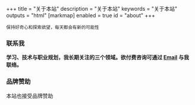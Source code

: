 +++
title = "关于本站"
description = "关于本站"
keywords = "关于本站"
outputs = "html"
[markmap]
enabled = true
id = "about"
+++

```text
保持好奇心和探索欲望，每天都会有新的可能性
```

<!-- ## 关于我

```markmap
# 🥷
## 个人愿景
- 认知升级
- 长期主义
- 积极分享
## 长期目标
- 投资交易年复合回报率达 15% 以上
- 建立领域个人影响力
- 被动收入总收入 50% 以上
## 关注领域
### 学习
#### 自我提升
- [目标管理](/self/life-in-plain-text/)
- [时间管理](/self/gtd-tools-i-used/)
- [笔记管理](/self/note-system/)
- [财务管理](/self/beancount-my-accounting-tool-v2/)
- [博客写作](/series/零成本搭建现代博客指南/)
- [投资交易](/money/investment-path-for-young/)
#### 终身学习
- [信息输入](/self/my-info-input-channel/)
- [知识输出](/self/build-personal-knowledge-system/#知识输出)
### 技术
#### [GitHub](https://github.com/madawei2699)
#### [我的技术栈](/dev/tech-stack-of-side-project/)
#### 关注技术领域
- [SEO](https://twitter.com/madawei2699/status/1467359935998488577)
- [WebRTC](https://twitter.com/madawei2699/status/1462051768389361670)
- [云原生](https://twitter.com/madawei2699/status/1454453779718295556)
- [分布式技术](https://twitter.com/madawei2699/status/1451837146097020928)
- [Web3](https://twitter.com/madawei2699/status/1479829788139286533)
- [内容营销](https://twitter.com/madawei2699/status/1481596368716451842)
#### 开源项目
- [free4chat](https://github.com/madawei2699/free4chat)
- [instaghub](https://github.com/bmpi-dev/instaghub)
- [Invest Alchemy](https://github.com/bmpi-dev/invest-alchemy)
- [tg2web](https://github.com/bmpi-dev/tg2web)
#### 个人产品
- bmpi.dev
  - [dashboard](https://datastudio.google.com/reporting/6c3c6d3d-cd2f-4f8c-85e6-c06d672c445b)
  - [blog](https://www.bmpi.dev)
  - [talk](/talk/)
  - [code](https://code.bmpi.dev/)
  - [wiki](https://wiki.bmpi.dev/)
  - [think](https://tg.bmpi.dev/)
  - [game](https://esl.bmpi.dev/)
  - [word](https://word.bmpi.dev/)
  - [wechat](https://wechat.bmpi.dev/)
- [free4.chat](https://free4.chat/)
- [双均线交易策略系统](https://money.i365.tech/)
- 自用托管网站
  - [logseq.xyz](https://logseq.xyz/)
  - [excalidraw](https://wb.bmpi.dev/)
- 流量站
  - [gitopx.com](https://www.gitopx.com/)
  - [webtg.org](https://www.webtg.org/)
### 投资
#### [我的交易系统](/invest/)
#### 被动收入投资组合
- [组合报告](/categories/被动收入投资组合/)
- [组合持仓](https://www.notion.so/mdw/e0ed086e701a4d0aaa4839d2c7aa62ea)
## 我在做什么
- [阅读](https://note.bmpi.dev/#/page/read)
- [写作](https://note.bmpi.dev/#/page/blog)
``` -->

### 联系我

**学习、技术与职业规划，我长期关注的三个领域。欲付费咨询可通过 [Email](mailto:t17701809913@gmail.com) 与我联络。**

<!-- [![Twitter Follow](https://img.shields.io/twitter/follow/madawei2699?style=social)](https://twitter.com/madawei2699)

电报群：[![](https://img.shields.io/badge/-BMPI-%23000000?style=flat&logo=telegram&logoColor=ffffff)](https://t.me/bmpi_group) -->

### 品牌赞助

本站也接受品牌赞助
<!-- ，具体赞助方式见这个 <a href="/_ad" rel="nofollow">赞助</a> 页面。 -->

<!-- ## 流量站日志频道

分享我如何在一周开发一个图片流量站并在一个月达到Google千万索引自然搜索达百万UV并赚取上千美刀💰然后在三个月被Google Kill的神奇经历。

![](https://img.bmpi.dev/5494437c-08e0-0d08-5f91-6bdb4fcdece6.png)

也会分享一些Web流量站创建相关的核心技术，如SEO技术、爬虫、资源聚合、API对接、Affiliate Network、Adsense、广告对接平台评测、CPC/CPM/CTR的研究、社交引流等。

电报频道地址：<https://t.me/web_cpc>([不翻墙镜像版](https://tg.bmpi.dev/web_cpc/index.html))

## BMPI频道

通过研究【网赚/被动收入/投资理财/技术/联盟营销/Media Buy/SEO/搜索聚合站/社交引流/Niche/套利/关键词挖掘/广告/Amazon/Google/FB】等建立个人被动收入，期望达到躺赚月入上千美刀💰

电报频道地址：<https://t.me/bmpi365>([不翻墙镜像版](https://tg.bmpi.dev/bmpi365/index.html))

---

<!-- ### 本站Logo

![](https://img.bmpi.dev/81107268-954c-5a99-a4f6-1a58676ede69.png) -->

<!-- ### 本站变更日志

```text
✔ 网站分享功能移除sharethis @done(22-07-28 23:00)
✔ 网站评论集成giscus @done(22-07-27 23:20)
✔ 添加umami追踪站点流量 @done(22-06-18 18:00)
✔ 文章页支持expand shortcode @done(22-06-10 18:20)
✔ 添加Plotly绘图支持 @done(22-04-28 00:15)
✔ 添加PWA支持 @done(22-04-01 22:37)
  Service Worker + Mainfest
✔ 文章页Markdown支持Markmap @done(22-02-18 1:16)
  https://github.com/gera2ld/markmap
✔ 文章页Markdown支持Notice @done(22-02-16 8:39)
  用法：https://learn.netlify.app/en/shortcodes/notice/
✔ 文章页Markdown支持Mermaid @done(22-02-16 8:39)
  用法：https://learn.netlify.app/en/shortcodes/mermaid/
✔ 文章页Markdown支持PlantUML @done(22-02-16 00:50)
✔ 文章页支持移动端分享书签功能 @done(22-02-02 12:10)
✔ 文章页支持打印样式 @done(22-01-26 18:53)
✔ 文章页使用「霞鹜文楷」字体 @done(22-01-26 06:28)
✔ 使用「赫蹏」库对内容自动排版 @done(22-01-11 22:40)
✔ 去除图片动画特效与Clarity @done(21-11-22 13:20)
✔ 网站图片加载动画优化 @done(21-08-29 13:20)
✔ 集成Bing Webmaster和Microsoft Clarity @done(21-07-18 12:20)
✔ 添加自动提交新文章至百度收录 @done(21-07-16 12:20)
✔ 使用GitHub Actions构建页面（推送到gh-pages分支）和推送新文章通知，Vercel仅做静态页面CDN @done(21-05-30 07:48)
✔ 升级Hugo版本至0.83.1；更新RSS模版；修复AMP输出格式错误；新增文章最新修改时间和Git版本 @done(21-05-29 23:48)
✔ 新增总文章和字数计数功能 @done(21-05-18 21:02)
✔ Notion与Dashboard集成GA @done(21-01-30 22:35)
✔ 基于Google Datastudio开发Dashboard @done(21-01-30 22:34)
✔ Dashboard数据集成 @started(21-01-23 08:07) @done(21-01-23 10:07) @lasted(2h41s)
  > https://leerob.io/
✔ 社交分享按钮集成 @started(21-01-22 12:57) @done(21-01-22 17:58) @lasted(5h1m51s)
  > Google SEO
✔ 相关文章模块/文章阅读数/文章字数/文章目录 @started(21-01-22 12:57) @done(21-01-22 21:01) @lasted(8h4m39s)
  > 百度SEO
✔ 博客托管从Netlify迁移至Vercel @done(20-12-29 08:34)
✔ 通过阿里云CDN提升博客国内访问速度 @done(20-12-24 20:36)
✔ 集成flying-pages实现预加载页面 @done(20-09-29 08:25)
✔ 加入友链页面 @done(20-03-02 10:25)
✔ 集成`tg.bmpi.dev` @started(20-02-25 14:00) @done(20-02-28 19:51) @lasted(3d5h51m57s)
  > telegram MTProto/s3/cloudfront
✔ 集成`wechat.bmpi.dev` @done(20-02-22 11:58)
✔ SEO优化分类页面模版 @started(20-02-17 10:06) @done(20-02-17 14:07) @lasted(4h1m4s)
✔ 提高Google Pagespeed得分至95分以上 @started(20-02-16 17:34) @done(20-02-16 20:34) @lasted(3h36s)
  > https://t.me/web_cpc/260
✘ 优化国内访问速度 @cancelled(20-02-17 14:07)
  > coding.net/gitee.com
  > https://t.me/improve365/194
✔ 邮件列表推广引流 @done(20-02-11 16:59)
  > i365 tinyletter 1965 subscribers
✔ Affiliate页面建立 @done(20-02-11 10:08)
  > Vultr/Blinkload/JMS/京东图书/clickbank/SAS/CJ/Amazon
✔ V2EX热门帖子引流 @done(20-02-11 10:06)
  > 两个帖子上万次阅读带来近2000多新用户
  > https://www.v2ex.com/t/643368
✔ Telegram群组引流 @done(20-02-11 10:06)
  > 500多新用户
✔ 集成`talk.bmpi.dev` @started(20-02-03 23:10) @done(20-02-04 15:46) @lasted(16h36m28s)
  > https://github.com/dzello/reveal-hugo
  > https://github.com/hakimel/reveal.js
✔ 支持Web Push Notifications @started(20-02-03 08:37) @done(20-02-03 23:09) @lasted(14h33m)
  > https://bloggingwizard.com/push-notifications/
  > https://developers.google.com/web/ilt/pwa/introduction-to-push-notifications
  > https://humanwhocodes.com/blog/2018/09/detecting-new-post-jekyll-netlify/
✘ RSS TO EMAIL @cancelled(20-02-17 12:55)
  > https://backendology.com/2018/08/31/hugo-newsletter/
✔ 集成AWS Serverless压缩图片 @started(20-01-31 16:13) @done(20-02-02 13:52) @lasted(1d21h39m9s)
  > https://medium.com/nona-web/converting-images-to-webp-from-cdn-9433b56a3d52
  > https://aws.amazon.com/cn/blogs/networking-and-content-delivery/resizing-images-with-amazon-cloudfront-lambdaedge-aws-cdn-blog/
  > https://nystudio107.com/blog/setting-up-your-own-image-transform-service
✔ 全站SEO优化 @started(20-01-06 13:45) @done(20-01-14 21:28) @lasted(1w1d7h43m43s)
✔ 中文内容翻译成英文 @started(20-01-10 14:52) @done(20-01-14 21:28) @lasted(4d6h36m45s)
✘ 网站支持PWA @cancelled(20-01-29 19:05)
  > https://techformist.com/add-pwa-hugo/
✔ 网站支持AMP @started(20-01-29 19:16) @done(20-01-30 14:22) @lasted(19h6m40s)
  > https://gohugo.io/templates/output-formats/
  > https://gohugo-amp.gohugohq.com/
  > https://www.godo.dev/tutorials/hugo-image-figure-wrap/
✔ 图片懒加载 @started(20-01-30 19:32) @done(20-01-30 20:32) @lasted(1h31s)
  > https://t.me/mdw_gc/30
✔ 集成Google Structured Data @started(20-01-29 20:15) @done(20-01-29 22:00) @lasted(1h45m10s)
✔ 网站评论集成utterances @done(19-11-27 23:52)
✔ 创建Twitter账户 @done(19-12-04 09:32)
✔ Telegram自动转Twitter设置 @done(19-12-04 09:32)
✔ 主题设置和调整 @done(19-12-10 18:00)
✔ 分类内容编写 @done(19-12-21 10:22)
✔ 写第一篇文章 @done(19-12-21 10:22)
✔ 同步知乎专栏旧文章 @started(20-01-01 00:50) @done(20-01-01 14:38) @lasted(13h48m16s)
✘ 嵌入telegram channel(bmpi365)到网站 @seo @cancelled(20-02-17 22:34)
  > pipeline定时拉取telegram数据并生成md文档然后push至仓库进而触发netlify自动构建网站
✔ 集成`wiki.bmpi.dev` @done(19-12-29 23:23)
✔ BMPI.dev第一次Commit上线 @done(19-11-27 19:10)
✔ BMPI.dev域名购买 @done(19-11-23 16:06)
✔ BMPI电报频道创立 @done(19-11-23 15:57)
``` -->